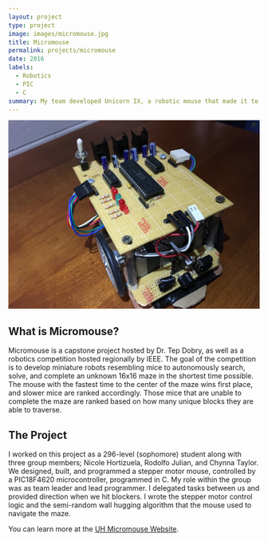 ```yaml
---
layout: project
type: project
image: images/micromouse.jpg
title: Micromouse
permalink: projects/micromouse
date: 2016
labels:
  - Robotics
  - PIC
  - C
summary: My team developed Unicorn IX, a robotic mouse that made it to the center of a 16x16 maze.
---
```


<img class="ui medium right floated rounded image" src="/images/micromouse-photo.jpg">

## What is Micromouse?

Micromouse is a capstone project hosted by Dr. Tep Dobry, as well as a robotics competition hosted regionally by IEEE. The goal of the competition is to develop miniature robots resembling mice to autonomously search, solve, and complete an unknown 16x16 maze in the shortest time possible. The mouse with the fastest time to the center of the maze wins first place, and slower mice are ranked accordingly. Those mice that are unable to complete the maze are ranked based on how many unique blocks they are able to traverse.

## The Project 

I worked on this project as a 296-level (sophomore) student along with three group members; Nicole Hortizuela, Rodolfo Julian, and Chynna Taylor. We designed, built, and programmed a stepper motor mouse, controlled by a PIC18F4620 microcontroller, programmed in C. My role within the group was as team leader and lead programmer. I delegated tasks between us and provided direction when we hit blockers. I wrote the stepper motor control logic and the semi-random wall hugging algorithm that the mouse used to navigate the maze.

You can learn more at the [UH Micromouse Website](http://www-ee.eng.hawaii.edu/~mmouse/about.html).




